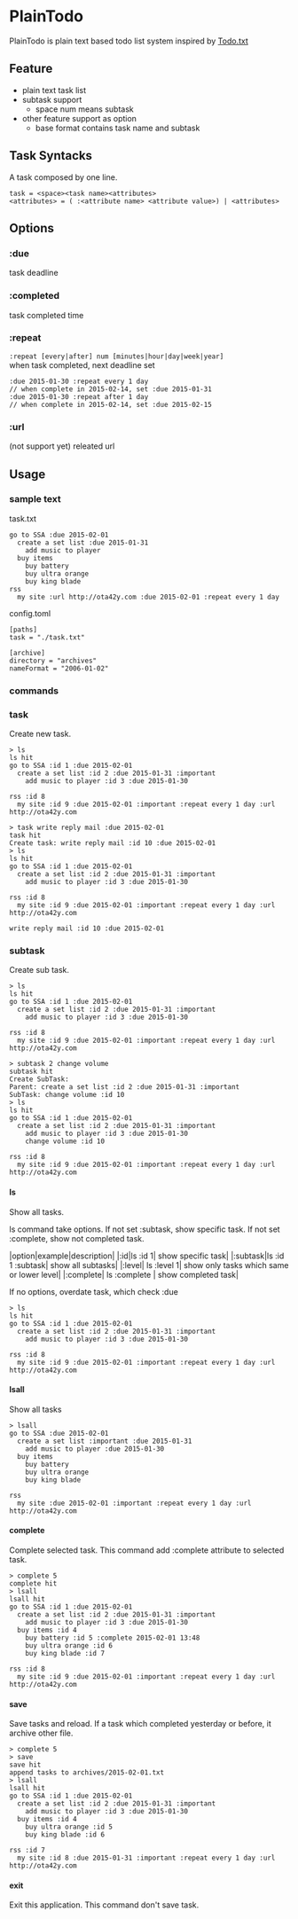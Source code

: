 # PlainTodo

PlainTodo is plain text based todo list system inspired by [Todo.txt](http://todotxt.com/)


## Feature

- plain text task list
- subtask support
  - space num means subtask
- other feature support as option
  - base format contains task name and subtask

## Task Syntacks

A task composed by one line.

```
task = <space><task name><attributes>
<attributes> = ( :<attribute name> <attribute value>) | <attributes>
```

## Options

### :due
  task deadline

### :completed
  task completed time

### :repeat
  `:repeat [every|after] num [minutes|hour|day|week|year]`  
  when task completed, next deadline set
  
```
:due 2015-01-30 :repeat every 1 day 
// when complete in 2015-02-14, set :due 2015-01-31
:due 2015-01-30 :repeat after 1 day 
// when complete in 2015-02-14, set :due 2015-02-15
```
  

### :url
  (not support yet)
  releated url


## Usage

### sample text
task.txt
```
go to SSA :due 2015-02-01
  create a set list :due 2015-01-31
    add music to player
  buy items
    buy battery
    buy ultra orange
    buy king blade
rss
  my site :url http://ota42y.com :due 2015-02-01 :repeat every 1 day
```

config.toml
```
[paths]
task = "./task.txt"

[archive]
directory = "archives"
nameFormat = "2006-01-02"
```

### commands

### task
Create new task.

```
> ls
ls hit
go to SSA :id 1 :due 2015-02-01
  create a set list :id 2 :due 2015-01-31 :important
    add music to player :id 3 :due 2015-01-30

rss :id 8
  my site :id 9 :due 2015-02-01 :important :repeat every 1 day :url http://ota42y.com
  
> task write reply mail :due 2015-02-01
task hit
Create task: write reply mail :id 10 :due 2015-02-01
> ls
ls hit
go to SSA :id 1 :due 2015-02-01
  create a set list :id 2 :due 2015-01-31 :important
    add music to player :id 3 :due 2015-01-30

rss :id 8
  my site :id 9 :due 2015-02-01 :important :repeat every 1 day :url http://ota42y.com
  
write reply mail :id 10 :due 2015-02-01
```

### subtask
Create sub task.

```
> ls
ls hit
go to SSA :id 1 :due 2015-02-01
  create a set list :id 2 :due 2015-01-31 :important
    add music to player :id 3 :due 2015-01-30

rss :id 8
  my site :id 9 :due 2015-02-01 :important :repeat every 1 day :url http://ota42y.com
  
> subtask 2 change volume
subtask hit
Create SubTask:
Parent: create a set list :id 2 :due 2015-01-31 :important
SubTask: change volume :id 10
> ls
ls hit
go to SSA :id 1 :due 2015-02-01
  create a set list :id 2 :due 2015-01-31 :important
    add music to player :id 3 :due 2015-01-30
    change volume :id 10

rss :id 8
  my site :id 9 :due 2015-02-01 :important :repeat every 1 day :url http://ota42y.com
```

#### ls
Show all tasks.

ls command take options.
If not set :subtask, show specific task.
If not set :complete, show not completed task.

|option|example|description|
|:id|ls :id 1| show specific task|
|:subtask|ls :id 1 :subtask| show all subtasks|
|:level| ls :level 1| show only tasks which same or lower level|
|:complete| ls :complete | show completed task|

If no options, overdate task, which check :due

```
> ls
ls hit
go to SSA :id 1 :due 2015-02-01
  create a set list :id 2 :due 2015-01-31 :important
    add music to player :id 3 :due 2015-01-30

rss :id 8
  my site :id 9 :due 2015-02-01 :important :repeat every 1 day :url http://ota42y.com
```

#### lsall
Show all tasks
```
> lsall
go to SSA :due 2015-02-01
  create a set list :important :due 2015-01-31
    add music to player :due 2015-01-30
  buy items
    buy battery
    buy ultra orange
    buy king blade

rss
  my site :due 2015-02-01 :important :repeat every 1 day :url http://ota42y.com
```

#### complete
Complete selected task.
This command add :complete attribute to selected task.
```
> complete 5
complete hit
> lsall
lsall hit
go to SSA :id 1 :due 2015-02-01
  create a set list :id 2 :due 2015-01-31 :important
    add music to player :id 3 :due 2015-01-30
  buy items :id 4
    buy battery :id 5 :complete 2015-02-01 13:48
    buy ultra orange :id 6
    buy king blade :id 7

rss :id 8
  my site :id 9 :due 2015-02-01 :important :repeat every 1 day :url http://ota42y.com
```

#### save
Save tasks and reload.
If a task which completed yesterday or before, it archive other file.

```
> complete 5
> save
save hit
append tasks to archives/2015-02-01.txt
> lsall
lsall hit
go to SSA :id 1 :due 2015-02-01
  create a set list :id 2 :due 2015-01-31 :important
    add music to player :id 3 :due 2015-01-30
  buy items :id 4
    buy ultra orange :id 5
    buy king blade :id 6

rss :id 7
  my site :id 8 :due 2015-01-31 :important :repeat every 1 day :url http://ota42y.com
```

#### exit
Exit this application.
This command don't save task.
